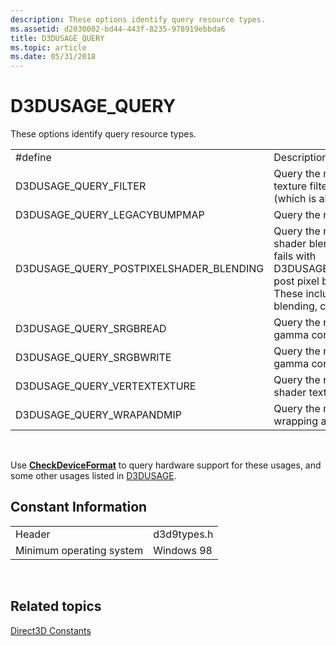 ```yaml
---
description: These options identify query resource types.
ms.assetid: d2030002-bd44-443f-8235-978919ebbda6
title: D3DUSAGE_QUERY
ms.topic: article
ms.date: 05/31/2018
---
```


# D3DUSAGE\_QUERY

These options identify query resource types.



|                                            |                                                                                                                                                                                                                                                                                                                                                     |
|--------------------------------------------|-----------------------------------------------------------------------------------------------------------------------------------------------------------------------------------------------------------------------------------------------------------------------------------------------------------------------------------------------------|
| \#define                                   | Description                                                                                                                                                                                                                                                                                                                                         |
| D3DUSAGE\_QUERY\_FILTER                    | Query the resource format to see if it supports texture filter types other than D3DTEXF\_POINT (which is always supported).                                                                                                                                                                                                                         |
| D3DUSAGE\_QUERY\_LEGACYBUMPMAP             | Query the resource about a legacy bump map.                                                                                                                                                                                                                                                                                                         |
| D3DUSAGE\_QUERY\_POSTPIXELSHADER\_BLENDING | Query the resource to verify support for post pixel shader blending support. If [**CheckDeviceFormat**](/windows/win32/api/d3d9/nf-d3d9-idirect3d9-checkdeviceformat) fails with D3DUSAGE\_QUERY\_POSTPIXELSHADER\_BLENDING, post pixel blending operations are not supported. These include alpha test, pixel fog, render-target blending, color write enable, and dithering. |
| D3DUSAGE\_QUERY\_SRGBREAD                  | Query the resource to verify if a texture supports gamma correction during a read operation.                                                                                                                                                                                                                                                        |
| D3DUSAGE\_QUERY\_SRGBWRITE                 | Query the resource to verify if a texture supports gamma correction during a write operation.                                                                                                                                                                                                                                                       |
| D3DUSAGE\_QUERY\_VERTEXTEXTURE             | Query the resource to verify support for vertex shader texture sampling.                                                                                                                                                                                                                                                                            |
| D3DUSAGE\_QUERY\_WRAPANDMIP                | Query the resource to verify support for texture wrapping and mip-mapping.                                                                                                                                                                                                                                                                          |



 

Use [**CheckDeviceFormat**](/windows/win32/api/d3d9/nf-d3d9-idirect3d9-checkdeviceformat) to query hardware support for these usages, and some other usages listed in [D3DUSAGE](d3dusage.md).

## Constant Information



|                          |             |
|--------------------------|-------------|
| Header                   | d3d9types.h |
| Minimum operating system | Windows 98  |



 

## Related topics

<dl> <dt>

[Direct3D Constants](dx9-graphics-reference-d3d-constants.md)
</dt> </dl>

 

 
